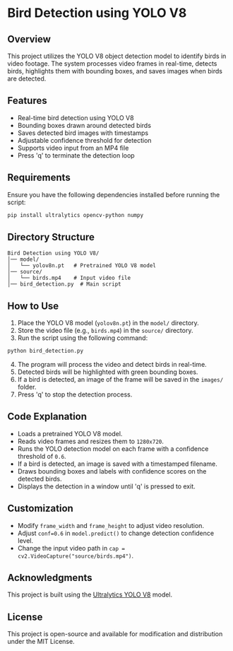 # Bird Detection using YOLO V8

## Overview
This project utilizes the YOLO V8 object detection model to identify birds in video footage. The system processes video frames in real-time, detects birds, highlights them with bounding boxes, and saves images when birds are detected.

## Features
- Real-time bird detection using YOLO V8
- Bounding boxes drawn around detected birds
- Saves detected bird images with timestamps
- Adjustable confidence threshold for detection
- Supports video input from an MP4 file
- Press 'q' to terminate the detection loop

## Requirements
Ensure you have the following dependencies installed before running the script:

```bash
pip install ultralytics opencv-python numpy
```

## Directory Structure
```
Bird Detection using YOLO V8/
│── model/
│   └── yolov8n.pt   # Pretrained YOLO V8 model
│── source/
│   └── birds.mp4    # Input video file
│── bird_detection.py  # Main script
```

## How to Use
1. Place the YOLO V8 model (`yolov8n.pt`) in the `model/` directory.
2. Store the video file (e.g., `birds.mp4`) in the `source/` directory.
3. Run the script using the following command:

```bash
python bird_detection.py
```

4. The program will process the video and detect birds in real-time.
5. Detected birds will be highlighted with green bounding boxes.
6. If a bird is detected, an image of the frame will be saved in the `images/` folder.
7. Press 'q' to stop the detection process.

## Code Explanation
- Loads a pretrained YOLO V8 model.
- Reads video frames and resizes them to `1280x720`.
- Runs the YOLO detection model on each frame with a confidence threshold of `0.6`.
- If a bird is detected, an image is saved with a timestamped filename.
- Draws bounding boxes and labels with confidence scores on the detected birds.
- Displays the detection in a window until 'q' is pressed to exit.

## Customization
- Modify `frame_width` and `frame_height` to adjust video resolution.
- Adjust `conf=0.6` in `model.predict()` to change detection confidence level.
- Change the input video path in `cap = cv2.VideoCapture("source/birds.mp4")`.

## Acknowledgments
This project is built using the [Ultralytics YOLO V8](https://github.com/ultralytics/ultralytics) model.

## License
This project is open-source and available for modification and distribution under the MIT License.

